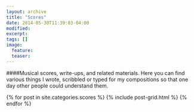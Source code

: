 ```yaml
---
layout: archive
title: "Scores"
date: 2014-05-30T11:39:03-04:00
modified:
excerpt: 
tags: []
image:
  feature:
  teaser:
---
```

####Musical scores, write-ups, and related materials.
Here you can find various things I wrote, scribbled or typed for my compositions so that one day other people could understand them.

<div class="tiles">
{% for post in site.categories.scores %}
  {% include post-grid.html %}
{% endfor %}
</div><!-- /.tiles -->
